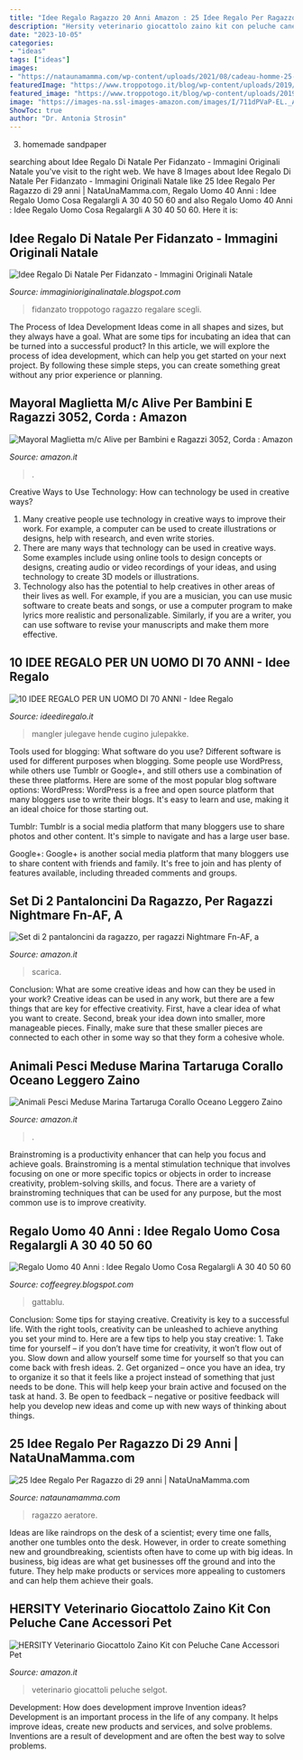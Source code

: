 ```yaml
---
title: "Idee Regalo Ragazzo 20 Anni Amazon : 25 Idee Regalo Per Ragazzo Di 29 Anni"
description: "Hersity veterinario giocattolo zaino kit con peluche cane accessori pet"
date: "2023-10-05"
categories:
- "ideas"
tags: ["ideas"]
images:
- "https://nataunamamma.com/wp-content/uploads/2021/08/cadeau-homme-25-ans20.jpg"
featuredImage: "https://www.troppotogo.it/blog/wp-content/uploads/2019/11/Pinterest-regali-di-natale-per-il-fidanzato-ragazzo-cosa-regalare-idee-regalo-per-lui.jpg"
featured_image: "https://www.troppotogo.it/blog/wp-content/uploads/2019/11/Pinterest-regali-di-natale-per-il-fidanzato-ragazzo-cosa-regalare-idee-regalo-per-lui.jpg"
image: "https://images-na.ssl-images-amazon.com/images/I/711dPVaP-EL._AC_UL1500_.jpg"
ShowToc: true
author: "Dr. Antonia Strosin"
---
```



3. homemade sandpaper

	

		
searching about Idee Regalo Di Natale Per Fidanzato - Immagini Originali Natale you've visit to the right web. We have 8 Images about Idee Regalo Di Natale Per Fidanzato - Immagini Originali Natale like 25 Idee Regalo Per Ragazzo di 29 anni | NataUnaMamma.com, Regalo Uomo 40 Anni : Idee Regalo Uomo Cosa Regalargli A 30 40 50 60 and also Regalo Uomo 40 Anni : Idee Regalo Uomo Cosa Regalargli A 30 40 50 60. Here it is:
		
    
## Idee Regalo Di Natale Per Fidanzato - Immagini Originali Natale

<img loading=lazy src="https://www.troppotogo.it/blog/wp-content/uploads/2019/11/Pinterest-regali-di-natale-per-il-fidanzato-ragazzo-cosa-regalare-idee-regalo-per-lui.jpg" onerror="this.onerror=null;this.src='https://tse1.mm.bing.net/th?id=OIP.aAhhuE1pIEgApynCmb0FDwHaL2&amp;pid=15.1';" alt="Idee Regalo Di Natale Per Fidanzato - Immagini Originali Natale">

_Source: immaginioriginalinatale.blogspot.com_

>fidanzato troppotogo ragazzo regalare scegli. 

	

The Process of Idea Development
Ideas come in all shapes and sizes, but they always have a goal. What are some tips for incubating an idea that can be turned into a successful product? 
In this article, we will explore the process of idea development, which can help you get started on your next project. By following these simple steps, you can create something great without any prior experience or planning.

    
## Mayoral Maglietta M/c Alive Per Bambini E Ragazzi 3052, Corda : Amazon

<img loading=lazy src="https://m.media-amazon.com/images/I/61VOD3tyFNL._AC_UY606_.jpg" onerror="this.onerror=null;this.src='https://tse1.mm.bing.net/th?id=OIP.U8qG2Q1mcPuhBQDUUU6GIgHaHP&amp;pid=15.1';" alt="Mayoral Maglietta m/c Alive per Bambini e Ragazzi 3052, Corda : Amazon">

_Source: amazon.it_

>. 

	

Creative Ways to Use Technology: How can technology be used in creative ways?
1. Many creative people use technology in creative ways to improve their work. For example, a computer can be used to create illustrations or designs, help with research, and even write stories.
2. There are many ways that technology can be used in creative ways. Some examples include using online tools to design concepts or designs, creating audio or video recordings of your ideas, and using technology to create 3D models or illustrations.
3. Technology also has the potential to help creatives in other areas of their lives as well. For example, if you are a musician, you can use music software to create beats and songs, or use a computer program to make lyrics more realistic and personalizable. Similarly, if you are a writer, you can use software to revise your manuscripts and make them more effective. 
    
## 10 IDEE REGALO PER UN UOMO DI 70 ANNI - Idee Regalo

<img loading=lazy src="https://www.ideediregalo.it/wp-content/uploads/2020/05/regalo-cugino-440x264.jpg" onerror="this.onerror=null;this.src='https://tse3.mm.bing.net/th?id=OIP.9de8SV1pWFlWBNudf-MU1gAAAA&amp;pid=15.1';" alt="10 IDEE REGALO PER UN UOMO DI 70 ANNI - Idee Regalo">

_Source: ideediregalo.it_

>mangler julegave hende cugino julepakke. 

	

Tools used for blogging: What software do you use?
Different software is used for different purposes when blogging. Some people use WordPress, while others use Tumblr or Google+, and still others use a combination of these three platforms. Here are some of the most popular blog software options: 
WordPress: WordPress is a free and open source platform that many bloggers use to write their blogs. It's easy to learn and use, making it an ideal choice for those starting out. 

Tumblr: Tumblr is a social media platform that many bloggers use to share photos and other content. It's simple to navigate and has a large user base. 

Google+: Google+ is another social media platform that many bloggers use to share content with friends and family. It's free to join and has plenty of features available, including threaded comments and groups.

    
## Set Di 2 Pantaloncini Da Ragazzo, Per Ragazzi Nightmare Fn-AF, A

<img loading=lazy src="https://images-na.ssl-images-amazon.com/images/I/711dPVaP-EL._AC_UL1500_.jpg" onerror="this.onerror=null;this.src='https://tse4.mm.bing.net/th?id=OIP.kATHC1_PA0WY-OciETsDtQHaH8&amp;pid=15.1';" alt="Set di 2 pantaloncini da ragazzo, per ragazzi Nightmare Fn-AF, a">

_Source: amazon.it_

>scarica. 

	

Conclusion: What are some creative ideas and how can they be used in your work?
Creative ideas can be used in any work, but there are a few things that are key for effective creativity. First, have a clear idea of what you want to create. Second, break your idea down into smaller, more manageable pieces. Finally, make sure that these smaller pieces are connected to each other in some way so that they form a cohesive whole.

    
## Animali Pesci Meduse Marina Tartaruga Corallo Oceano Leggero Zaino

<img loading=lazy src="https://m.media-amazon.com/images/I/71GmFP8p7QL._AC_UL1500_.jpg" onerror="this.onerror=null;this.src='https://tse4.mm.bing.net/th?id=OIP.P6QVQzwCeqQZgBJOjAQGrQHaJD&amp;pid=15.1';" alt="Animali Pesci Meduse Marina Tartaruga Corallo Oceano Leggero Zaino">

_Source: amazon.it_

>. 

	

Brainstroming is a productivity enhancer that can help you focus and achieve goals. Brainstroming is a mental stimulation technique that involves focusing on one or more specific topics or objects in order to increase creativity, problem-solving skills, and focus. There are a variety of brainstroming techniques that can be used for any purpose, but the most common use is to improve creativity.

    
## Regalo Uomo 40 Anni : Idee Regalo Uomo Cosa Regalargli A 30 40 50 60

<img loading=lazy src="http://www.gattablu.it/prestashop/2907-home_default/t-shirt-uomo-la-vita-comincia-a-40-anni-idea-regalo-per-il-compleanno-bianca.jpg" onerror="this.onerror=null;this.src='https://tse4.mm.bing.net/th?id=OIP.PGu8gfv3bOejdEpSRhUy5AAAAA&amp;pid=15.1';" alt="Regalo Uomo 40 Anni : Idee Regalo Uomo Cosa Regalargli A 30 40 50 60">

_Source: coffeegrey.blogspot.com_

>gattablu. 

	

Conclusion: Some tips for staying creative.
Creativity is key to a successful life. With the right tools, creativity can be unleashed to achieve anything you set your mind to. Here are a few tips to help you stay creative: 1. Take time for yourself – if you don’t have time for creativity, it won’t flow out of you. Slow down and allow yourself some time for yourself so that you can come back with fresh ideas. 2. Get organized – once you have an idea, try to organize it so that it feels like a project instead of something that just needs to be done. This will help keep your brain active and focused on the task at hand. 3. Be open to feedback – negative or positive feedback will help you develop new ideas and come up with new ways of thinking about things.
    
## 25 Idee Regalo Per Ragazzo Di 29 Anni | NataUnaMamma.com

<img loading=lazy src="https://nataunamamma.com/wp-content/uploads/2021/08/cadeau-homme-25-ans20.jpg" onerror="this.onerror=null;this.src='https://tse4.mm.bing.net/th?id=OIP.O0tb0iMnTS9fcuCMeCL2CQAAAA&amp;pid=15.1';" alt="25 Idee Regalo Per Ragazzo di 29 anni | NataUnaMamma.com">

_Source: nataunamamma.com_

>ragazzo aeratore. 

	

Ideas are like raindrops on the desk of a scientist; every time one falls, another one tumbles onto the desk. However, in order to create something new and groundbreaking, scientists often have to come up with big ideas. In business, big ideas are what get businesses off the ground and into the future. They help make products or services more appealing to customers and can help them achieve their goals.

    
## HERSITY Veterinario Giocattolo Zaino Kit Con Peluche Cane Accessori Pet

<img loading=lazy src="https://images-na.ssl-images-amazon.com/images/I/71fz81n4NlL._AC_SX569_.jpg" onerror="this.onerror=null;this.src='https://tse1.mm.bing.net/th?id=OIP.Ytr_lyVUmkFlBNRC2yeG6QHaHc&amp;pid=15.1';" alt="HERSITY Veterinario Giocattolo Zaino Kit con Peluche Cane Accessori Pet">

_Source: amazon.it_

>veterinario giocattoli peluche selgot. 

	

Development: How does development improve Invention ideas?
Development is an important process in the life of any company. It helps improve ideas, create new products and services, and solve problems. Inventions are a result of development and are often the best way to solve problems.

